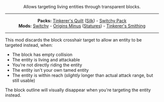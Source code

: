 <center>Allows targeting living entities through transparent blocks.
</center>

---

<center><b>Packs:</b> <a href="https://modrinth.com/modpack/tinkerers-quilt">Tinkerer's Quilt</a> (<a href="https://modrinth.com/modpack/tinkerers-silk">Silk</a>) - <a href="https://modrinth.com/modpack/switchy-pack">Switchy Pack</a></center>
<center><b>Mods:</b> <a href="https://modrinth.com/mod/switchy">Switchy</a> - <a href="https://modrinth.com/mod/origins-minus">Origins Minus</a> (<a href="https://modrinth.com/mod/tinkerers-statures">Statures</a>) - <a href="https://modrinth.com/mod/tinkerers-smithing">Tinkerer's Smithing</a></center>

---

This mod discards the block crosshair target to allow an entity to be targeted instead, when:
   - The block has empty collision
   - The entity is living and attackable
   - You're not directly riding the entity
   - The entity isn't your own tamed entity
   - The entity is within reach (*slightly* longer than actual attack range, but still usable)

The block outline will visually disappear when you're targeting the entity instead.
